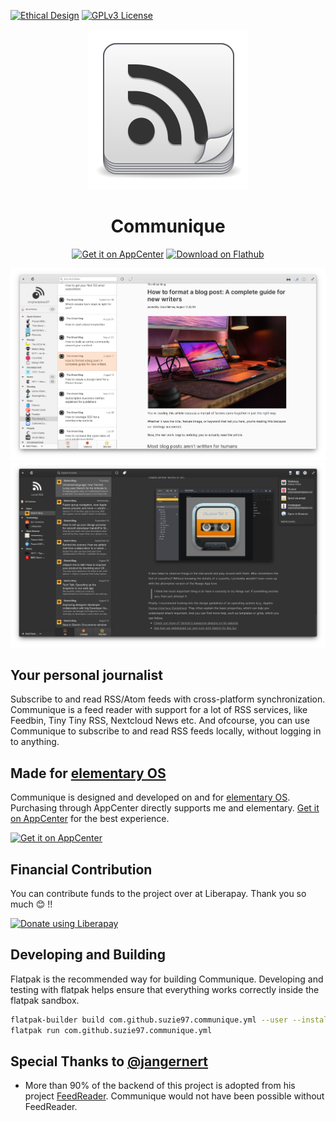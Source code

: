 [![Ethical Design](https://img.shields.io/badge/Ethical_Design-_▲_❤_-blue.svg)](https://ind.ie/ethical-design)
[![GPLv3 License](https://img.shields.io/badge/License-GPLv3-blue.svg)](https://www.gnu.org/licenses/gpl-3.0.en.html)


<p align="center">
  <img src="data/application-icons/hicolor/128x128/apps/com.github.suzie97.communique.svg" alt="Icon" />
</p>
<h1 align="center">Communique</h1>
<p align="center">
  <a href="https://appcenter.elementary.io/com.github.suzie97.communique"><img src="https://appcenter.elementary.io/badge.svg" alt="Get it on AppCenter" /></a>
  <a href='https://flathub.org/apps/details/com.github.suzie97.communique'><img height='51' alt='Download on Flathub' src='https://flathub.org/assets/badges/flathub-badge-en.png'/></a>
</p>

![Screenshot](data/communique-light-screenshot.png)
![Screenshot](data/communique-dark-screenshot.png)

## Your personal journalist
Subscribe to and read RSS/Atom feeds with cross-platform synchronization. Communique is a feed reader with support for a lot of RSS services, like Feedbin, Tiny Tiny RSS, Nextcloud News etc. And ofcourse, you can use Communique to subscribe to and read RSS feeds locally, without logging in to anything.

## Made for [elementary OS](https://elementary.io)

Communique is designed and developed on and for [elementary OS](https://elementary.io). Purchasing through AppCenter directly supports me and elementary. [Get it on AppCenter](https://appcenter.elementary.io/com.github.suzie97.communique) for the best experience.

[![Get it on AppCenter](https://appcenter.elementary.io/badge.svg)](https://appcenter.elementary.io/com.github.suzie97.communique)

## Financial Contribution
You can contribute funds to the project over at Liberapay. Thank you so much 😊️ !! 

<noscript><a href="https://liberapay.com/suzie97/donate"><img alt="Donate using Liberapay" src="https://liberapay.com/assets/widgets/donate.svg"></a></noscript>

## Developing and Building

Flatpak is the recommended way for building Communique. Developing and testing with flatpak helps ensure that everything works correctly inside the flatpak sandbox.
```bash
flatpak-builder build com.github.suzie97.communique.yml --user --install --force-clean
flatpak run com.github.suzie97.communique.yml
```
## Special Thanks to [@jangernert](https://github.com/jangernert)
* More than 90% of the backend of this project is adopted from his project [FeedReader](https://github.com/jangernert/FeedReader). Communique would not have been possible without FeedReader.
